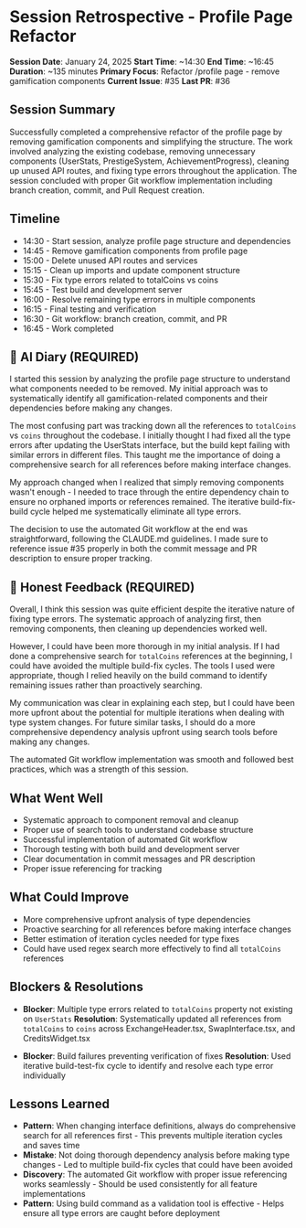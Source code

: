 # Session Retrospective - Profile Page Refactor

**Session Date**: January 24, 2025
**Start Time**: ~14:30
**End Time**: ~16:45
**Duration**: ~135 minutes
**Primary Focus**: Refactor /profile page - remove gamification components
**Current Issue**: #35
**Last PR**: #36

## Session Summary

Successfully completed a comprehensive refactor of the profile page by removing gamification components and simplifying the structure. The work involved analyzing the existing codebase, removing unnecessary components (UserStats, PrestigeSystem, AchievementProgress), cleaning up unused API routes, and fixing type errors throughout the application. The session concluded with proper Git workflow implementation including branch creation, commit, and Pull Request creation.

## Timeline

- 14:30 - Start session, analyze profile page structure and dependencies
- 14:45 - Remove gamification components from profile page
- 15:00 - Delete unused API routes and services
- 15:15 - Clean up imports and update component structure
- 15:30 - Fix type errors related to totalCoins vs coins
- 15:45 - Test build and development server
- 16:00 - Resolve remaining type errors in multiple components
- 16:15 - Final testing and verification
- 16:30 - Git workflow: branch creation, commit, and PR
- 16:45 - Work completed

## 📝 AI Diary (REQUIRED)

I started this session by analyzing the profile page structure to understand what components needed to be removed. My initial approach was to systematically identify all gamification-related components and their dependencies before making any changes.

The most confusing part was tracking down all the references to `totalCoins` vs `coins` throughout the codebase. I initially thought I had fixed all the type errors after updating the UserStats interface, but the build kept failing with similar errors in different files. This taught me the importance of doing a comprehensive search for all references before making interface changes.

My approach changed when I realized that simply removing components wasn't enough - I needed to trace through the entire dependency chain to ensure no orphaned imports or references remained. The iterative build-fix-build cycle helped me systematically eliminate all type errors.

The decision to use the automated Git workflow at the end was straightforward, following the CLAUDE.md guidelines. I made sure to reference issue #35 properly in both the commit message and PR description to ensure proper tracking.

## 💭 Honest Feedback (REQUIRED)

Overall, I think this session was quite efficient despite the iterative nature of fixing type errors. The systematic approach of analyzing first, then removing components, then cleaning up dependencies worked well.

However, I could have been more thorough in my initial analysis. If I had done a comprehensive search for `totalCoins` references at the beginning, I could have avoided the multiple build-fix cycles. The tools I used were appropriate, though I relied heavily on the build command to identify remaining issues rather than proactively searching.

My communication was clear in explaining each step, but I could have been more upfront about the potential for multiple iterations when dealing with type system changes. For future similar tasks, I should do a more comprehensive dependency analysis upfront using search tools before making any changes.

The automated Git workflow implementation was smooth and followed best practices, which was a strength of this session.

## What Went Well

- Systematic approach to component removal and cleanup
- Proper use of search tools to understand codebase structure
- Successful implementation of automated Git workflow
- Thorough testing with both build and development server
- Clear documentation in commit messages and PR description
- Proper issue referencing for tracking

## What Could Improve

- More comprehensive upfront analysis of type dependencies
- Proactive searching for all references before making interface changes
- Better estimation of iteration cycles needed for type fixes
- Could have used regex search more effectively to find all `totalCoins` references

## Blockers & Resolutions

- **Blocker**: Multiple type errors related to `totalCoins` property not existing on `UserStats`
  **Resolution**: Systematically updated all references from `totalCoins` to `coins` across ExchangeHeader.tsx, SwapInterface.tsx, and CreditsWidget.tsx

- **Blocker**: Build failures preventing verification of fixes
  **Resolution**: Used iterative build-test-fix cycle to identify and resolve each type error individually

## Lessons Learned

- **Pattern**: When changing interface definitions, always do comprehensive search for all references first - This prevents multiple iteration cycles and saves time
- **Mistake**: Not doing thorough dependency analysis before making type changes - Led to multiple build-fix cycles that could have been avoided
- **Discovery**: The automated Git workflow with proper issue referencing works seamlessly - Should be used consistently for all feature implementations
- **Pattern**: Using build command as a validation tool is effective - Helps ensure all type errors are caught before deployment